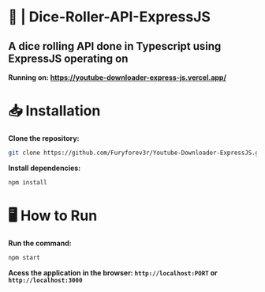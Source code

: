 # 🎲 | Dice-Roller-API-ExpressJS
**A dice rolling API done in Typescript using ExpressJS operating on**
---
**Running on: https://youtube-downloader-express-js.vercel.app/**
# 📥 Installation
**Clone the repository:**
```bash
git clone https://github.com/Furyforev3r/Youtube-Downloader-ExpressJS.git
```
**Install dependencies:**
```bash
npm install
```
# 🖥️ How to Run
**Run the command:**
```bash
npm start
```
 **Acess the application in the browser: `http://localhost:PORT` or `http://localhost:3000`**
